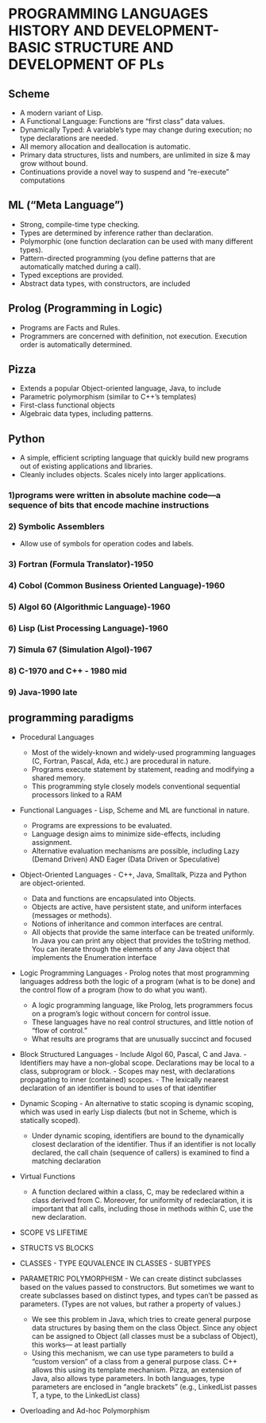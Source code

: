 # PROGRAMMING LANGUAGES HISTORY AND DEVELOPMENT-BASIC STRUCTURE AND DEVELOPMENT OF PLs

## Scheme

- A modern variant of Lisp.
- A Functional Language: Functions are
“first class” data values.
- Dynamically Typed: A variable’s type
may change during execution; no
type declarations are needed.
- All memory allocation and
deallocation is automatic.
- Primary data structures, lists and
numbers, are unlimited in size & may
grow without bound.
- Continuations provide a novel way to
suspend and “re-execute”
computations

## ML (“Meta Language”)

- Strong, compile-time type checking.
- Types are determined by inference
rather than declaration.
- Polymorphic (one function
declaration can be used with many
different types).
- Pattern-directed programming (you
define patterns that are automatically
matched during a call).
- Typed exceptions are provided.
- Abstract data types, with
constructors, are included

## Prolog (Programming in Logic)

- Programs are Facts and Rules.
- Programmers are concerned with
definition, not execution.
Execution order is automatically
determined.
## Pizza

- Extends a popular Object-oriented
language, Java, to include
- Parametric polymorphism (similar to
C++’s templates)
- First-class functional objects
- Algebraic data types, including
patterns.

## Python

- A simple, efficient scripting language
that quickly build new programs out
of existing applications and libraries.
- Cleanly includes objects.
Scales nicely into larger applications.

### 1)programs were written in absolute machine code—a sequence of bits that encode machine instructions

### 2) Symbolic Assemblers

- Allow use of symbols for operation
codes and labels.

### 3) Fortran (Formula Translator)-1950

### 4) Cobol (Common Business Oriented Language)-1960

### 5) Algol 60 (Algorithmic Language)-1960

### 6) Lisp (List Processing Language)-1960

### 7) Simula 67 (Simulation Algol)-1967

### 8) C-1970 and C++ - 1980 mid

### 9) Java-1990 late

## programming paradigms

- Procedural Languages
    - Most of the widely-known and
widely-used programming languages
(C, Fortran, Pascal, Ada, etc.) are
procedural in nature.
  - Programs execute statement by
statement, reading and modifying a
shared memory.
  - This programming style closely
models conventional sequential
processors linked to a RAM

- Functional Languages
      - Lisp, Scheme and ML are functional
in nature.
    - Programs are expressions to be
evaluated.
    - Language design aims to minimize
side-effects, including assignment.
    - Alternative evaluation mechanisms
are possible, including
Lazy (Demand Driven) AND 
Eager (Data Driven or Speculative)

- Object-Oriented Languages
      - C++, Java, Smalltalk, Pizza and
Python are object-oriented.
    - Data and functions are encapsulated
into Objects.
    - Objects are active, have persistent
state, and uniform interfaces
(messages or methods).
    - Notions of inheritance and common
interfaces are central.
    - All objects that provide the same
interface can be treated uniformly. In
Java you can print any object that
provides the toString method. You
can iterate through the elements of
any Java object that implements the
Enumeration interface

- Logic Programming Languages
      - Prolog notes that most programming
languages address both the logic of a
program (what is to be done) and the
control flow of a program (how to do
what you want).
    - A logic programming language, like
Prolog, lets programmers focus on a
program’s logic without concern for
control issue.
    - These languages have no real control
structures, and little notion of “flow
of control.”
    - What results are programs that are
unusually succinct and focused

- Block Structured Languages
      - Include Algol 60, Pascal, C and Java.
      - Identifiers may have a non-global scope.
Declarations may be local to a class,
subprogram or block.
      - Scopes may nest, with declarations
propagating to inner (contained) scopes.
      - The lexically nearest declaration of an
identifier is bound to uses of that
identifier

- Dynamic Scoping
      - An alternative to static scoping is
dynamic scoping, which was used in
early Lisp dialects (but not in Scheme,
which is statically scoped).
    - Under dynamic scoping, identifiers
are bound to the dynamically closest
declaration of the identifier. Thus if
an identifier is not locally declared,
the call chain (sequence of callers) is
examined to find a matching
declaration

- Virtual Functions
    - A function declared within a class, C,
may be redeclared within a class
derived from C. Moreover, for
uniformity of redeclaration, it is
important that all calls, including
those in methods within C, use the
new declaration.

- SCOPE VS LIFETIME
- STRUCTS VS BLOCKS
- CLASSES
      - TYPE EQUVALENCE IN CLASSES
      - SUBTYPES
- PARAMETRIC POLYMORPHISM
      - We can create distinct subclasses
based on the values passed to
constructors. But sometimes we want
to create subclasses based on distinct
types, and types can’t be passed as
parameters. (Types are not values, but
rather a property of values.)
    - We see this problem in Java, which
tries to create general purpose data
structures by basing them on the
class Object. Since any object can be
assigned to Object (all classes must
be a subclass of Object), this works—
at least partially
    - Using this mechanism, we
can use type parameters to build a
“custom version” of a class from a
general purpose class.
C++ allows this using its template
mechanism. Pizza, an extension of
Java, also allows type parameters.
In both languages, type parameters
are enclosed in “angle brackets” (e.g.,
LinkedList<T> passes T, a type, to
the LinkedList class)
- Overloading and Ad-hoc
Polymorphism


